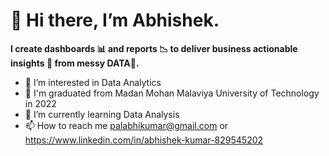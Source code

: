 # 👋 Hi there, I’m Abhishek.

**I create dashboards 📊 and reports 📉 to deliver business actionable insights 🎯 from messy DATA🍜.**

- 👀 I’m interested in Data Analytics
- 🌱 I'm graduated from Madan Mohan Malaviya University of Technology in 2022
- 💞️ I’m currently learning Data Analysis
- 📫 How to reach me palabhikumar@gmail.com or https://www.linkedin.com/in/abhishek-kumar-829545202

<!---
Abhishekkumar1507/Abhishekkumar1507 is a ✨ special ✨ repository because its `README.md` (this file) appears on your GitHub profile.
You can click the Preview link to take a look at your changes.
--->
